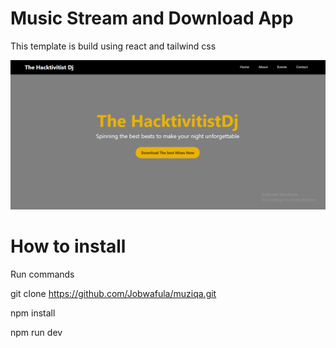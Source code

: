 # Music Stream and Download App

This template is build using react and tailwind css



![alt text](image.png)

# How to install
 Run commands
 
  git clone https://github.com/Jobwafula/muziqa.git

  npm install

  npm run dev